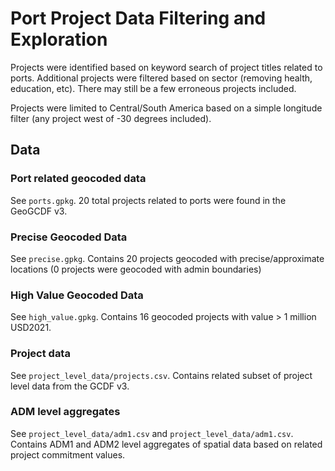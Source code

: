 # Port Project Data Filtering and Exploration

Projects were identified based on keyword search of project titles related to ports. Additional projects were filtered based on sector (removing health, education, etc). There may still be a few erroneous projects included.

Projects were limited to Central/South America based on a simple longitude filter (any project west of -30 degrees included).


## Data

### Port related geocoded data
See `ports.gpkg`. 20 total projects related to ports were found in the GeoGCDF v3.

### Precise Geocoded Data
See `precise.gpkg`. Contains 20 projects geocoded with precise/approximate locations (0 projects were geocoded with admin boundaries)

### High Value Geocoded Data
See `high_value.gpkg`. Contains 16 geocoded projects with value > 1 million USD2021.

### Project data
See `project_level_data/projects.csv`. Contains related subset of project level data from the GCDF v3.

### ADM level aggregates
See `project_level_data/adm1.csv` and `project_level_data/adm1.csv`. Contains ADM1 and ADM2 level aggregates of spatial data based on related project commitment values.
